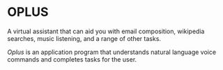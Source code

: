 # OPLUS
A virtual assistant that can aid you with email composition, wikipedia searches, music listening, and a range of other tasks.


*Oplus* is an application program that understands natural language voice commands and completes tasks for the user.


 
